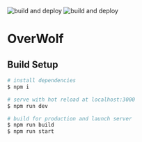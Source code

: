 ![build and deploy](https://github.com/Belshed/OverWolf/actions/workflows/build.yml/badge.svg)
![build and deploy](https://github.com/Belshed/OverWolf/actions/workflows/deploy.yml/badge.svg)

# OverWolf

## Build Setup

```bash
# install dependencies
$ npm i

# serve with hot reload at localhost:3000
$ npm run dev

# build for production and launch server
$ npm run build
$ npm run start
```
